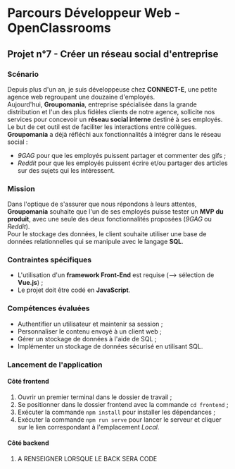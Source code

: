 # Parcours Développeur Web - OpenClassrooms #

## Projet n°7 - Créer un réseau social d'entreprise ##

### Scénario ###
Depuis plus d'un an, je suis développeuse chez **CONNECT-E**, une petite agence web regroupant une douzaine d'employés.  
Aujourd'hui, **Groupomania**, entreprise spécialisée dans la grande distribution et l'un des plus fidèles clients de notre agence, sollicite nos services pour concevoir un **réseau social interne** destiné à ses employés. Le but de cet outil est de faciliter les interactions entre collègues.  
**Groupomania** a déjà réfléchi aux fonctionnalités à intégrer dans le réseau social :
- *9GAG* pour que les employés puissent partager et commenter des gifs ;
- *Reddit* pour que les employés puissent écrire et/ou partager des articles sur des sujets qui les intéressent.

### Mission ###
Dans l'optique de s'assurer que nous répondons à leurs attentes, **Groupomania** souhaite que l'un de ses employés puisse tester un **MVP du produit**, avec une seule des deux fonctionnalités proposées (*9GAG* ou *Reddit*).  
Pour le stockage des données, le client souhaite utiliser une base de données relationnelles qui se manipule avec le langage **SQL**.

### Contraintes spécifiques ###
- L'utilisation d'un **framework Front-End** est requise (--> sélection de **Vue.js**) ;
- Le projet doit être codé en **JavaScript**.

### Compétences évaluées ###
- Authentifier un utilisateur et maintenir sa session ;
- Personnaliser le contenu envoyé à un client web ;
- Gérer un stockage de données à l'aide de SQL ;
- Implémenter un stockage de données sécurisé en utilisant SQL.

### Lancement de l'application ###
#### Côté frontend ####
1. Ouvrir un premier terminal dans le dossier de travail ;
2. Se positionner dans le dossier frontend avec la commande `cd frontend` ;
3. Exécuter la commande `npm install` pour installer les dépendances ;
4. Exécuter la commande `npm run serve` pour lancer le serveur et cliquer sur le lien correspondant à l'emplacement *Local*.  
#### Côté backend ####
1. A RENSEIGNER LORSQUE LE BACK SERA CODE
